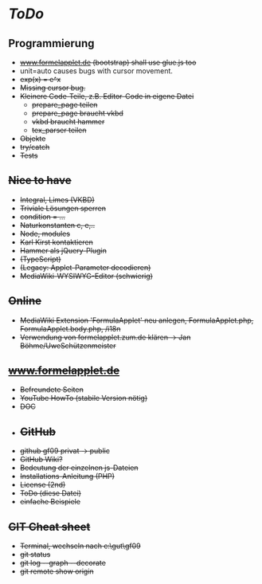 # *ToDo* #

## Programmierung
* <s>www.formelapplet.de (bootstrap) shall use glue.js too</s>
* unit=auto causes bugs with cursor movement.
* <s>exp(x) = e^x</e>
* Missing cursor bug.
* Kleinere Code-Teile, z.B. Editor-Code in eigene Datei
    + prepare_page teilen
    * prepare_page braucht vkbd
    * vkbd braucht hammer
    * tex_parser teilen
* Objekte
* try/catch
* Tests

## Nice to have
* Integral, Limes (VKBD)
* Triviale Lösungen sperren
* condition = ...
* Naturkonstanten c, e,..
* Node, modules
* Karl Kirst kontaktieren
* Hammer als jQuery-Plugin
* (TypeScript)
* (Legacy: Applet-Parameter decodieren)
* MediaWiki-WYSIWYG-Editor (schwierig)
## Online
* MediaWiki Extension 'FormulaApplet' neu anlegen, FormulaApplet.php, FormulaApplet.body.php, /i18n
* Verwendung von formelapplet.zum.de klären -> Jan Böhme/UweSchützenmeister

## www.formelapplet.de
* Befreundete Seiten
* YouTube HowTo (stabile Version nötig)
* DOC
* ## GitHub
* github gf09 privat -> public
* GitHub Wiki?
* Bedeutung der einzelnen js-Dateien
* Installations-Anleitung (PHP)
* License (2nd)
* ToDo (diese Datei)
* einfache Beispiele
## GIT Cheat sheet
* Terminal, wechseln nach e:\gut\gf09
* git status
* git log --graph --decorate
* git remote show origin
